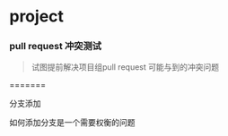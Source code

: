 project
=======

### pull request 冲突测试


> 试图提前解决项目组pull request 可能与到的冲突问题

=======

分支添加

如何添加分支是一个需要权衡的问题





